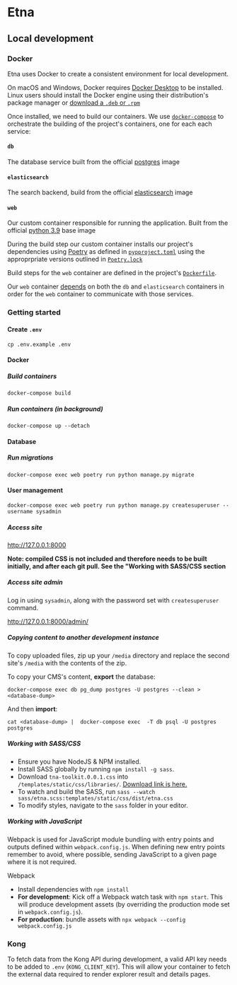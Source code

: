 # Etna

## Local development

### Docker

Etna uses Docker to create a consistent environment for local development.

On macOS and Windows, Docker requires [Docker
Desktop](https://www.docker.com/products/docker-desktop) to be installed. Linux
users should install the Docker engine using their distribution's package
manager or [download a `.deb` or
`.rpm`](https://docs.docker.com/engine/install/)

Once installed, we need to build our containers. We use
[`docker-compose`](https://docs.docker.com/compose/) to orchestrate the
building of the project's containers, one for each each service:

#### `db`

The database service built from the official [postgres](https://hub.docker.com/_/postgres/) image

#### `elasticsearch`

The search backend, build from the official [elasticsearch](https://hub.docker.com/_/elasticsearch/) image

#### `web`

Our custom container responsible for running the application. Built from the
official [python 3.9](https://hub.docker.com/_/python/) base image

During the build step our custom container installs our project's dependencies
using [Poetry](https://python-poetry.org) as defined in
[`pypproject.toml`](pyproject.toml) using the approprpriate versions outlined
in [`Poetry.lock`](Poetry.lock)

Build steps for the `web` container are defined in the project's [`Dockerfile`](Dockerfile).

Our `web` container
[depends](https://docs.docker.com/compose/compose-file/compose-file-v3/#depends_on)
on both the `db` and `elasticsearch` containers in order for the `web`
container to communicate with those services.

### Getting started

#### Create `.env`

`cp .env.example .env`

#### Docker

##### Build containers

`docker-compose build`

##### Run containers (in background)

`docker-compose up --detach`

#### Database

##### Run migrations

`docker-compose exec web poetry run python manage.py migrate`

#### User management

`docker-compose exec web poetry run python manage.py createsuperuser --username sysadmin`

##### Access site

<http://127.0.0.1:8000>

**Note: compiled CSS is not included and therefore needs to be built initially, and after each git pull. See the "Working with SASS/CSS section**

##### Access site admin

Log in using `sysadmin`, along with the password set with `createsuperuser` command.

<http://127.0.0.1:8000/admin/>

##### Copying content to another development instance

To copy uploaded files, zip up your `/media` directory and replace the second
site's `/media` with the contents of the zip.

To copy your CMS's content, **export** the database:

`docker-compose exec db pg_dump postgres -U postgres --clean > <database-dump>`

And then **import**:

`cat <database-dump> |  docker-compose exec  -T db psql -U postgres postgres`

##### Working with SASS/CSS

- Ensure you have NodeJS & NPM installed.
- Install SASS globally by running `npm install -g sass`.
- Download `tna-toolkit.0.0.1.css` into `/templates/static/css/libraries/`. [Download link is here.](https://raw.githubusercontent.com/nationalarchives/tna-frontend-design-toolkit/main/dist/css/tna-toolkit.0.0.1.css)
- To watch and build the SASS, run `sass --watch sass/etna.scss:templates/static/css/dist/etna.css`
- To modify styles, navigate to the `sass` folder in your editor.


##### Working with JavaScript

Webpack is used for JavaScript module bundling with entry points and outputs defined within `webpack.config.js`. When defining new
entry points remember to avoid, where possible, sending JavaScript to a given page where it is not required. 

Webpack

- Install dependencies with `npm install`
- **For development**: Kick off a Webpack watch task with `npm start`. This will produce development assets (by overriding the production mode set in `webpack.config.js`).
- **For production**: bundle assets with `npx webpack --config webpack.config.js`

### Kong

To fetch data from the Kong API during development, a valid API key
needs to be added to `.env` (`KONG_CLIENT_KEY`). This will allow your container
to fetch the external data required to render explorer result and details
pages.

